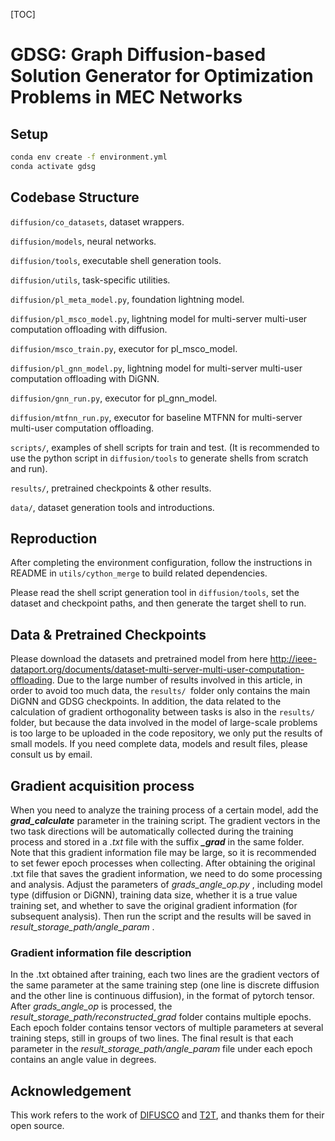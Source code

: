 [TOC]

# GDSG: Graph Diffusion-based Solution Generator for Optimization Problems in MEC Networks

## Setup

```bash
conda env create -f environment.yml
conda activate gdsg
```

## Codebase Structure

`diffusion/co_datasets`, dataset wrappers. 

`diffusion/models`, neural networks. 

`diffusion/tools`, executable shell generation tools. 

`diffusion/utils`, task-specific utilities.

`diffusion/pl_meta_model.py`, foundation lightning model. 

`diffusion/pl_msco_model.py`, lightning model for multi-server multi-user computation offloading with diffusion. 

`diffusion/msco_train.py`, executor for pl_msco_model. 

`diffusion/pl_gnn_model.py`, lightning model for multi-server multi-user computation offloading with DiGNN. 

`diffusion/gnn_run.py`, executor for pl_gnn_model. 

`diffusion/mtfnn_run.py`, executor for baseline MTFNN for multi-server multi-user computation offloading. 

`scripts/`, examples of shell scripts for train and test. (It is recommended to use the python script in `diffusion/tools` to generate shells from scratch and run).

`results/`, pretrained checkpoints & other results. 

`data/`, dataset generation tools and introductions. 

## Reproduction

After completing the environment configuration, follow the instructions in README in `utils/cython_merge` to build related dependencies. 

Please read the shell script generation tool in `diffusion/tools`, set the dataset and checkpoint paths, and then generate the target shell to run. 

## Data & Pretrained Checkpoints

Please download the datasets and pretrained model from here http://ieee-dataport.org/documents/dataset-multi-server-multi-user-computation-offloading. Due to the large number of results involved in this article, in order to avoid too much data, the `results/ `folder only contains the main DiGNN and GDSG checkpoints. In addition, the data related to the calculation of gradient orthogonality between tasks is also in the `results/` folder, but because the data involved in the model of large-scale problems is too large to be uploaded in the code repository, we only put the results of small models. If you need complete data, models and result files, please consult us by email. 

## Gradient acquisition process

When you need to analyze the training process of a certain model, add the  ***grad_calculate***  parameter in the training script. The gradient vectors in the two task directions will be automatically collected during the training process and stored in a *.txt* file with the suffix  ***_grad***  in the same folder. Note that this gradient information file may be large, so it is recommended to set fewer epoch processes when collecting. After obtaining the original .txt file that saves the gradient information, we need to do some processing and analysis. Adjust the parameters of  *grads_angle_op.py* , including model type (diffusion or DiGNN), training data size, whether it is a true value training set, and whether to save the original gradient information (for subsequent analysis). Then run the script and the results will be saved in  *result_storage_path/angle_param* .

### Gradient information file description

In the .txt obtained after training, each two lines are the gradient vectors of the same parameter at the same training step (one line is discrete diffusion and the other line is continuous diffusion), in the format of pytorch tensor. After *grads_angle_op* is processed, the *result_storage_path/reconstructed_grad* folder contains multiple epochs. Each epoch folder contains tensor vectors of multiple parameters at several training steps, still in groups of two lines. The final result is that each parameter in the *result_storage_path/angle_param* file under each epoch contains an angle value in degrees.

## Acknowledgement

This work refers to the work of [DIFUSCO](https://github.com/Edward-Sun/DIFUSCO) and [T2T](https://github.com/Thinklab-SJTU/T2TCO), and thanks them for their open source. 

